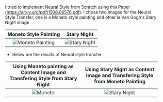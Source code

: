 I tried to implement Neural Style from Scratch using this Paper (https://arxiv.org/pdf/1508.06576.pdf).
I chose two images for the Neural Style Transfer, one is a Moneto style painting and other is Van Gogh's Stary Night image

Moneto Style Painting            |  Stary Night
:-------------------------:|:-------------------------:
![Moneto Painting](https://user-images.githubusercontent.com/18621294/126066326-ebbdea3a-7b81-4dff-af21-0470caa66db7.jpg) |![Stary Night](https://user-images.githubusercontent.com/18621294/126066368-065f50c1-e731-47eb-ae82-afbee6e37e00.jpg)

- Below are the results of Neural style transfer

Using Moneto painting as Content Image and Transfering Style from Stary Night          |  Using Stary Night as Content Image and Transfering Style from Moneto Painting
:-------------------------:|:-------------------------:
![Moneto](https://user-images.githubusercontent.com/18621294/126066473-34149b1a-de1e-4eaf-aaac-1362f6fc7f62.png) |![Stary Night](https://user-images.githubusercontent.com/18621294/126066525-1f82cece-44f4-4774-bd64-929a3f1077a2.png)

